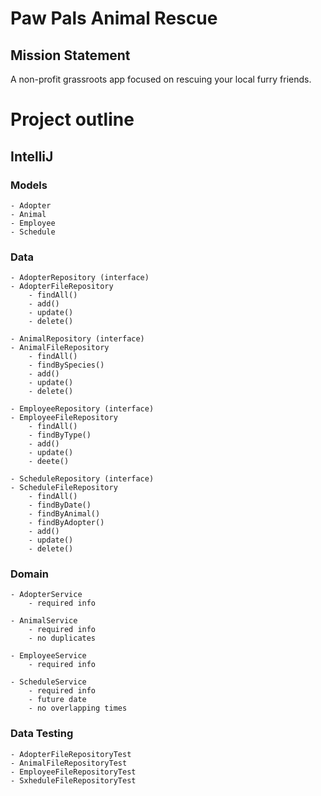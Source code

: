 # Paw Pals Animal Rescue

## Mission Statement
A non-profit grassroots app focused on rescuing your local furry friends.

# Project outline

## IntelliJ

### Models
    - Adopter
    - Animal
    - Employee
    - Schedule

### Data
    - AdopterRepository (interface)
    - AdopterFileRepository
        - findAll()
        - add()
        - update()
        - delete()

    - AnimalRepository (interface)
    - AnimalFileRepository
        - findAll()
        - findBySpecies()
        - add()
        - update()
        - delete()

    - EmployeeRepository (interface)
    - EmployeeFileRepository
        - findAll()
        - findByType()
        - add()
        - update()
        - deete()

    - ScheduleRepository (interface)
    - ScheduleFileRepository
        - findAll()
        - findByDate()
        - findByAnimal()
        - findByAdopter()
        - add()
        - update()
        - delete()

### Domain
    - AdopterService
        - required info

    - AnimalService
        - required info
        - no duplicates
    
    - EmployeeService
        - required info
    
    - ScheduleService
        - required info
        - future date
        - no overlapping times

### Data Testing
    - AdopterFileRepositoryTest
    - AnimalFileRepositoryTest
    - EmployeeFileRepositoryTest
    - SxheduleFileRepositoryTest

